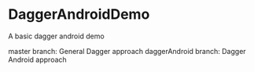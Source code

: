 # DaggerAndroidDemo
A basic dagger android demo

master branch: General Dagger approach
daggerAndroid branch: Dagger Android approach

